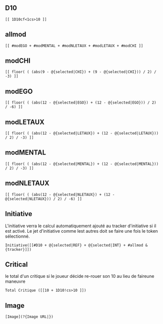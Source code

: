 ## D10
```
[[ 1D10cf<1cs>10 ]]
```
## allmod
```
[[ #modEGO + #modMENTAL + #modNLETAUX + #modLETAUX + #modCHI ]]
```
## modCHI
```
[[ floor( ( (abs(9 - @{selected|CHI}) + (9 - @{selected|CHI})) / 2) / -3) ]]
```
## modEGO
```
[[ floor( ( (abs(12 - @{selected|EGO}) + (12 - @{selected|EGO})) / 2) / -6) ]]
```
## modLETAUX
```
[[ floor( ( (abs(12 - @{selected|LETAUX}) + (12 - @{selected|LETAUX})) / 2) / -3) ]]
```
## modMENTAL
```
[[ floor( ( (abs(12 - @{selected|MENTAL}) + (12 - @{selected|MENTAL})) / 2) / -3) ]]
```
## modNLETAUX
```
[[ floor( ( (abs(12 - @{selected|NLETAUX}) + (12 - @{selected|NLETAUX})) / 2) / -6) ]]
```

## Initiative
L'initiative verra le calcul automatiquement ajouté au tracker d'initiative si il est activé.
Le jet d'initiative comme lest autres doit se faire une fois le token sélectionné.
```
Initiative([[#D10 + @{selected|REF} + @{selected|INT} + #allmod &{tracker}]]) 
```

## Critical
le total d'un critique si le joueur décide re-rouer son 10 au lieu de faireune maneuvre
```
Total Critique ([[10 + 1D10!cs>10 ]]) 
```
## Image
```
[Image](?{Image URL|})
```
